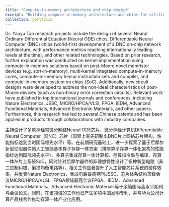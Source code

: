 ```yaml
---
title: "Compute-in-memory architecture and chip design"
excerpt: "Building compute-in-memory architecture and chips for artificial intelligence and signal processing algorithms"
collection: portfolio
---
```

Dr. Yaoyu Tao research projects include the design of several Neural Ordinary Differential Equation (Neural ODE) chips, Differentiable Neural Computer (DNC) chips (world-first development of a DNC on-chip network architecture, with performance metrics reaching internationally leading levels at the time), and other related technologies. Based on prior research, further exploration was conducted on kernel implementation suing compute-in-memory solutions based on post-Moore novel memristor devices (e.g. sort-in-memory), multi-kernel integrated compute-in-memory cores, compute-in-memory tensor instruction sets and compiler, and compute-in-memory system on chips (SoC). Additionally, new circuit designs were developed to address the non-ideal characteristics of post-Moore devices (such as non-binary error correction circuits). Relevant work have published in top international journals and conferences, including Nature Electronics, JSSC, MICRO/HPCA/VLSI, FPGA, IEDM, Advanced Functional Materials, Advanced Electronic Materials, and other papers. Furthermore, this research has led to several Chinese patents and has been applied in products through collaborations with industry companies.

主持设计了多款神经常微分网络Neural ODE芯片、微分神经计算机Differentiable Neural Computer（DNC）芯片（国际上率先研制出DNC片上网络芯片架构，性能指标达到当时国际领先水平）等。在前期研究基础上，进一步探索了基于后摩尔新型忆阻器件的人工智能基本算子存算一体方案（排序算子存算一体化架构的性能指标达到国际领先水平）、多算子集成存算一体计算核、存算指令集与编译、存算一体AI片上系统SoC，同时针对后摩尔器件的非理想特性设计了多种新型电路（非二进制纠错、磨损均衡电路等）。相关工作显著提升了人工智能芯片系统的硬件效率，并发表Nature Electronics、集成电路最高期刊JSSC、芯片体系结构顶级会议MICRO/HPCA/VLSI、FPGA领域最高会议FPGA、IEDM、Advanced Functional Materials、Advanced Electronic Materials等十余篇国际高水平期刊与会议论文。同时，在该领域的工作也已产生多项中国发明专利，并与华为公司计算产品线合作推动存算一体产业化应用。
